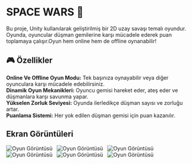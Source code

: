 # SPACE WARS 🚀

Bu proje, Unity kullanılarak geliştirilmiş bir 2D uzay savaşı temalı oyundur. Oyunda, oyuncular düşman gemilerine karşı mücadele ederek puan toplamaya çalışır.Oyun hem online hem de offline oynanabilir!

## 🎮 Özellikler
  
  **Online Ve Offline Oyun Modu:** Tek başınıza oynayabilir veya diğer oyunculara karşı mücadele edebilirsiniz.<br>
  **Dinamik Oyun Mekanikleri:** Oyuncu gemisi hareket eder, ateş eder ve düşmanlara karşı savunma yapar.<br>
  **Yükselen Zorluk Seviyesi:** Oyunda ilerledikçe düşman sayısı ve zorluğu artar.<br>
  **Puanlama Sistemi:** Her yok edilen düşman gemisi için puan kazanılır.
  
## Ekran Görüntüleri

![Oyun Görüntüsü](https://imgur.com/4dnX9k4.jpg)
&nbsp;
![Oyun Görüntüsü](https://imgur.com/XKpjv0A.jpg)
&nbsp;
![Oyun Görüntüsü](https://imgur.com/o69tEkS.jpg)
&nbsp;
![Oyun Görüntüsü](https://imgur.com/B612LUF.jpg)
&nbsp;
![Oyun Görüntüsü](https://imgur.com/TgZXX3j.jpg)
&nbsp;
![Oyun Görüntüsü](https://imgur.com/XwG8K8r.jpg)
